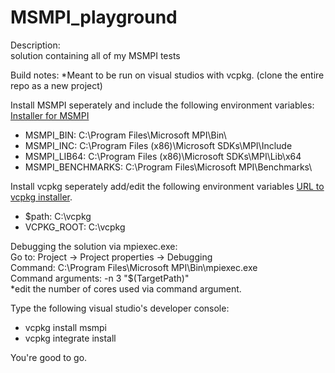 # MSMPI_playground
Description:  
solution containing all of my MSMPI tests

Build notes:
*Meant to be run on visual studios with vcpkg. (clone the entire repo as a new project) 

Install MSMPI seperately and include the following environment variables: [Installer for MSMPI](https://www.microsoft.com/en-us/download/details.aspx?id=105289)  
  
- MSMPI_BIN: C:\Program Files\Microsoft MPI\Bin\
- MSMPI_INC: C:\Program Files (x86)\Microsoft SDKs\MPI\Include
- MSMPI_LIB64: C:\Program Files (x86)\Microsoft SDKs\MPI\Lib\x64
- MSMPI_BENCHMARKS: C:\Program Files\Microsoft MPI\Benchmarks\

Install vcpkg seperately add/edit the following environment variables [URL to vcpkg installer](https://vcpkg.io/en/).  
- $path: C:\vcpkg  
- VCPKG_ROOT: C:\vcpkg  
  
Debugging the solution via mpiexec.exe:   
Go to: Project -> Project properties -> Debugging  
Command: C:\Program Files\Microsoft MPI\Bin\mpiexec.exe  
Command arguments: -n 3 "$(TargetPath)"  
*edit the number of cores used via command argument.    

Type the following visual studio's developer console:  
- vcpkg install msmpi
- vcpkg integrate install

You're good to go. 












